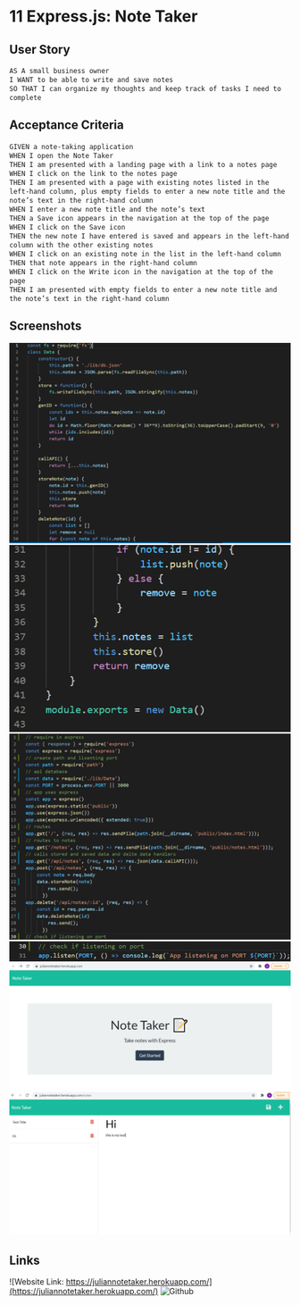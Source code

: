 # 11 Express.js: Note Taker


## User Story

```
AS A small business owner
I WANT to be able to write and save notes
SO THAT I can organize my thoughts and keep track of tasks I need to complete
```


## Acceptance Criteria

```
GIVEN a note-taking application
WHEN I open the Note Taker
THEN I am presented with a landing page with a link to a notes page
WHEN I click on the link to the notes page
THEN I am presented with a page with existing notes listed in the left-hand column, plus empty fields to enter a new note title and the note’s text in the right-hand column
WHEN I enter a new note title and the note’s text
THEN a Save icon appears in the navigation at the top of the page
WHEN I click on the Save icon
THEN the new note I have entered is saved and appears in the left-hand column with the other existing notes
WHEN I click on an existing note in the list in the left-hand column
THEN that note appears in the right-hand column
WHEN I click on the Write icon in the navigation at the top of the page
THEN I am presented with empty fields to enter a new note title and the note’s text in the right-hand column
```

## Screenshots

![Screenshot](img/hw11ss.PNG)
![Screenshot](img/hw11ss1.PNG)
![Screenshot](img/hw11ss2.PNG)
![Screenshot](img/hw11ss3.PNG)
![Screenshot](img/hw11s.PNG)
![Screenshot](img/hw11ss4.PNG)

## Links
![Website Link: https://juliannotetaker.herokuapp.com/](https://juliannotetaker.herokuapp.com/)
![Github](https://github.com/rileyale001/Professional-Notetaker)